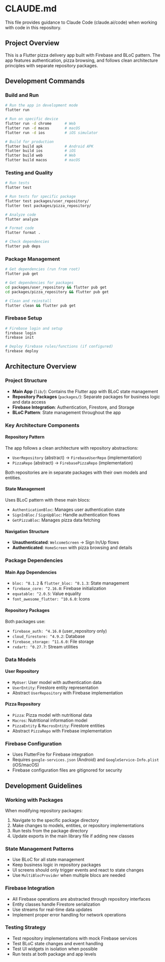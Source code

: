# CLAUDE.md

This file provides guidance to Claude Code (claude.ai/code) when working with code in this repository.

## Project Overview

This is a Flutter pizza delivery app built with Firebase and BLoC pattern. The app features authentication, pizza browsing, and follows clean architecture principles with separate repository packages.

## Development Commands

### Build and Run
```bash
# Run the app in development mode
flutter run

# Run on specific device
flutter run -d chrome      # Web
flutter run -d macos       # macOS
flutter run -d ios         # iOS simulator

# Build for production
flutter build apk          # Android APK
flutter build ios          # iOS
flutter build web          # Web
flutter build macos        # macOS
```

### Testing and Quality
```bash
# Run tests
flutter test

# Run tests for specific package
flutter test packages/user_repository/
flutter test packages/pizza_repository/

# Analyze code
flutter analyze

# Format code
flutter format .

# Check dependencies
flutter pub deps
```

### Package Management
```bash
# Get dependencies (run from root)
flutter pub get

# Get dependencies for packages
cd packages/user_repository && flutter pub get
cd packages/pizza_repository && flutter pub get

# Clean and reinstall
flutter clean && flutter pub get
```

### Firebase Setup
```bash
# Firebase login and setup
firebase login
firebase init

# Deploy Firebase rules/functions (if configured)
firebase deploy
```

## Architecture Overview

### Project Structure
- **Main App** (`lib/`): Contains the Flutter app with BLoC state management
- **Repository Packages** (`packages/`): Separate packages for business logic and data access
- **Firebase Integration**: Authentication, Firestore, and Storage
- **BLoC Pattern**: State management throughout the app

### Key Architecture Components

#### Repository Pattern
The app follows a clean architecture with repository abstractions:
- `UserRepository` (abstract) → `FirebaseUserRepo` (implementation)
- `PizzaRepo` (abstract) → `FirebasePizzaRepo` (implementation)

Both repositories are in separate packages with their own models and entities.

#### State Management
Uses BLoC pattern with these main blocs:
- `AuthenticationBloc`: Manages user authentication state
- `SignInBloc` / `SignUpBloc`: Handle authentication flows
- `GetPizzaBloc`: Manages pizza data fetching

#### Navigation Structure
- **Unauthenticated**: `WelcomeScreen` → Sign In/Up flows
- **Authenticated**: `HomeScreen` with pizza browsing and details

### Package Dependencies

#### Main App Dependencies
- `bloc: ^8.1.2` & `flutter_bloc: ^8.1.3`: State management
- `firebase_core: ^2.16.0`: Firebase initialization
- `equatable: ^2.0.5`: Value equality
- `font_awesome_flutter: ^10.6.0`: Icons

#### Repository Packages
Both packages use:
- `firebase_auth: ^4.16.0` (user_repository only)
- `cloud_firestore: ^4.9.2`: Database
- `firebase_storage: ^11.6.0`: File storage
- `rxdart: ^0.27.7`: Stream utilities

### Data Models

#### User Repository
- `MyUser`: User model with authentication data
- `UserEntity`: Firestore entity representation
- Abstract `UserRepository` with Firebase implementation

#### Pizza Repository  
- `Pizza`: Pizza model with nutritional data
- `Macros`: Nutritional information model
- `PizzaEntity` & `MacrosEntity`: Firestore entities
- Abstract `PizzaRepo` with Firebase implementation

### Firebase Configuration
- Uses FlutterFire for Firebase integration
- Requires `google-services.json` (Android) and `GoogleService-Info.plist` (iOS/macOS)
- Firebase configuration files are gitignored for security

## Development Guidelines

### Working with Packages
When modifying repository packages:
1. Navigate to the specific package directory
2. Make changes to models, entities, or repository implementations
3. Run tests from the package directory
4. Update exports in the main library file if adding new classes

### State Management Patterns
- Use BLoC for all state management
- Keep business logic in repository packages
- UI screens should only trigger events and react to state changes
- Use `MultiBlocProvider` when multiple blocs are needed

### Firebase Integration
- All Firebase operations are abstracted through repository interfaces
- Entity classes handle Firestore serialization
- Use streams for real-time data updates
- Implement proper error handling for network operations

### Testing Strategy
- Test repository implementations with mock Firebase services
- Test BLoC state changes and event handling
- Test UI widgets in isolation when possible
- Run tests at both package and app levels